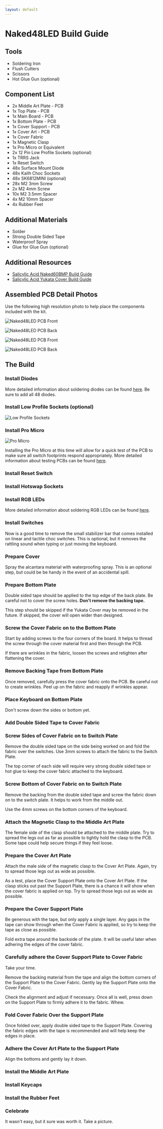 ```yaml
---
layout: default
---
```


# Naked48LED Build Guide

## Tools

* Soldering Iron
* Flush Cutters
* Scissors
* Hot Glue Gun (optional)

## Component List

* 2x Middle Art Plate - PCB
* 1x Top Plate - PCB
* 1x Main Board - PCB
* 1x Bottom Plate - PCB
* 1x Cover Support - PCB
* 1x Cover Art - PCB
* 1x Cover Fabric
* 1x Magnetic Clasp
* 1x Pro Micro or Equivalent
* 2x 12 Pin Low Profile Sockets (optional)
* 1x TRRS Jack
* 1x Reset Switch
* 48x Surface Mount Diode
* 48x Kailh Choc Sockets
* 48x SK6812MINI (optional)
* 28x M2 3mm Screw
* 2x M2 4mm Screw
* 10x M2 3.5mm Spacer
* 4x M2 10mm Spacer
* 4x Rubber Feet

## Additional Materials

* Solder
* Strong Double Sided Tape
* Waterproof Spray
* Glue for Glue Gun (optional)

## Additional Resources

* [Salicylic Acid Naked60BMP Build Guide](https://salicylic-acid3.hatenablog.com/entry/naked60bmp-build-guide)
* [Salicylic Acid Yukata Cover Build Guide](https://salicylic-acid3.hatenablog.com/entry/yukata-cover-build-guide)

## Assembled PCB Detail Photos

Use the following high resolution photo to help place the components included with the kit.

![Naked48LED PCB Front](./images/Front_PCB.jpg)

![Naked48LED PCB Back](./images/Back_PCB.jpg)

![Naked48LED PCB Front](./images/Front_Soldered.jpg)

![Naked48LED PCB Back](./images/Back_Soldered.jpg)


## The Build

### Install Diodes

More detailed information about soldering diodes can be found [here](../soldering-guides/smd-soldering). Be sure to add all 48 diodes.

### Install Low Profile Sockets (optional)

![Low Profile Sockets](./images/low_profile_sockets.jpg)

### Install Pro Micro

![Pro Micro](./images/pro_micro.jpg)

Installing the Pro Micro at this time will allow for a quick test of the PCB to make sure all switch footprints respond appropriately. More detailed information about testing PCBs can be found [here](../soldering-guides/testing-pcbs).

### Install Reset Switch

### Install Hotswap Sockets

### Install RGB LEDs

More detailed information about soldering RGB LEDs can be found [here](../soldering-guides/rgb-leds).

### Install Switches

Now is a good time to remove the small stabilizer bar that comes installed on linear and tactile choc switches. This is optional, but it removes the rattling sound when typing or just moving the keyboard.

### Prepare Cover

Spray the alcantara material with waterproofing spray. This is an optional step, but could be be handy in the event of an accidental spill.

### Prepare Bottom Plate

Double sided tape should be applied to the top edge of the back plate. Be careful not to cover the screw holes. **Don't remove the backing tape.**

This step should be skipped if the Yukata Cover may be removed in the future. If skipped, the cover will open wider than designed.

### Screw the Cover Fabric on to the Bottom Plate

Start by adding screws to the four corners of the board. It helps to thread the screw through the cover material first and then through the PCB.

If there are wrinkles in the fabric, loosen the screws and retighten after flattening the cover.

### Remove Backing Tape from Bottom Plate

Once removed, carefully press the cover fabric onto the PCB. Be careful not to create wrinkles. Peel up on the fabric and reapply if wrinkles appear.

### Place Keyboard on Bottom Plate

Don't screw down the sides or bottom yet.

### Add Double Sided Tape to Cover Fabric

### Screw Sides of Cover Fabric on to Switch Plate

Remove the double sided tape on the side being worked on and fold the fabric over the switches. Use 3mm screws to attach the fabric to the Switch Plate.

The top corner of each side will require very strong double sided tape or hot glue to keep the cover fabric attached to the keyboard.

### Screw Bottom of Cover Fabric on to Switch Plate

Remove the backing from the double sided tape and screw the fabric down on to the switch plate. It helps to work from the middle out.

Use the 4mm screws on the bottom corners of the keyboard.

### Attach the Magnetic Clasp to the Middle Art Plate

The female side of the clasp should be attached to the middle plate. Try to spread the legs out as far as possible to tightly hold the clasp to the PCB. Some tape could help secure things if they feel loose.

### Prepare the Cover Art Plate

Attach the male side of the magnetic clasp to the Cover Art Plate. Again, try to spread those legs out as wide as possible.

As a test, place the Cover Support Plate onto the Cover Art Plate. If the clasp sticks out past the Support Plate, there is a chance it will show when the cover fabric is applied on top. Try to spread those legs out as wide as possible.

### Prepare the Cover Support Plate

Be generous with the tape, but only apply a single layer. Any gaps in the tape can show through when the Cover Fabric is applied, so try to keep the tape as close as possible.

Fold extra tape around the backside of the plate. It will be useful later when adhering the edges of the cover fabric.

### Carefully adhere the Cover Support Plate to Cover Fabric

Take your time.

Remove the backing material from the tape and align the bottom corners of the Support Plate to the Cover Fabric. Gently lay the Support Plate onto the Cover Fabric.

Check the alignment and adjust if necessary. Once all is well, press down on the Support Plate to firmly adhere it to the fabric. Whew.

### Fold Cover Fabric Over the Support Plate

Once folded over, apply double sided tape to the Support Plate. Covering the fabric edges with the tape is recommended and will help keep the edges in place.

### Adhere the Cover Art Plate to the Support Plate

Align the bottoms and gently lay it down.

### Install the Middle Art Plate

### Install Keycaps

### Install the Rubber Feet

### Celebrate

It wasn't easy, but it sure was worth it. Take a picture.